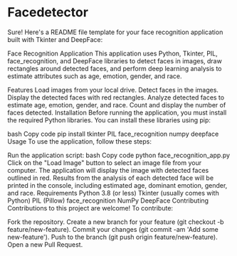 # Facedetector

Sure! Here's a README file template for your face recognition application built with Tkinter and DeepFace:

Face Recognition Application
This application uses Python, Tkinter, PIL, face_recognition, and DeepFace libraries to detect faces in images, draw rectangles around detected faces, and perform deep learning analysis to estimate attributes such as age, emotion, gender, and race.

Features
Load images from your local drive.
Detect faces in the images.
Display the detected faces with red rectangles.
Analyze detected faces to estimate age, emotion, gender, and race.
Count and display the number of faces detected.
Installation
Before running the application, you must install the required Python libraries. You can install these libraries using pip:

bash
Copy code
pip install tkinter PIL face_recognition numpy deepface
Usage
To use the application, follow these steps:

Run the application script:
bash
Copy code
python face_recognition_app.py
Click on the "Load Image" button to select an image file from your computer.
The application will display the image with detected faces outlined in red.
Results from the analysis of each detected face will be printed in the console, including estimated age, dominant emotion, gender, and race.
Requirements
Python 3.8 (or less)
Tkinter (usually comes with Python)
PIL (Pillow)
face_recognition
NumPy
DeepFace
Contributing
Contributions to this project are welcome! To contribute:

Fork the repository.
Create a new branch for your feature (git checkout -b feature/new-feature).
Commit your changes (git commit -am 'Add some new-feature').
Push to the branch (git push origin feature/new-feature).
Open a new Pull Request.
